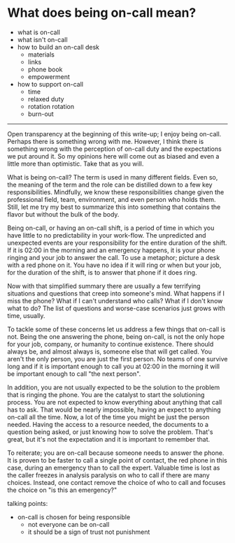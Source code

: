 # What does being on-call mean?

- what is on-call
- what isn't on-call
- how to build an on-call desk
  - materials
  - links
  - phone book
  - empowerment
- how to support on-call
  - time
  - relaxed duty
  - rotation rotation
  - burn-out



---

Open transparency at the beginning of this write-up; I enjoy being on-call. Perhaps there is something wrong with me. However, I think there is something wrong with the perception of on-call duty and the expectations we put around it.  So my opinions here will come out as biased and even a little more than optimistic.  Take that as you will.

What is being on-call?  The term is used in many different fields.  Even so, the meaning of the term and the role can be distilled down to a few key responsibilities.  Mindfully, we know these responsibilities change given the professional field, team, environment, and even person who holds them. Still, let me try my best to summarize this into something that contains the flavor but without the bulk of the body.

Being on-call, or having an on-call shift, is a period of time in which you have little to no predictability in your work-flow.  The unpredicted and unexpected events are your responsibility for the entire duration of the shift.  If it is 02:00 in the morning and an emergency happens, it is your phone ringing and your job to answer the call.  To use a metaphor; picture a desk with a red phone on it.  You have no idea if it will ring or when but your job, for the duration of the shift, is to answer that phone if it does ring.

Now with that simplified summary there are usually a few terrifying situations and questions that creep into someone's mind.  What happens if I miss the phone?  What if I can't understand who calls?  What if I don't know what to do?  The list of questions and worse-case scenarios just grows with time, usually.

To tackle some of these concerns let us address a few things that on-call is not. Being the one answering the phone, being on-call, is not the only hope for your job, company, or humanity to continue existence. There should always be, and almost always is, someone else that will get called.  You aren't the only person, you are just the first person.  No teams of one survive long and if it is important enough to call you at 02:00 in the morning it will be important enough to call "the next person".

In addition, you are not usually expected to be the solution to the problem that is ringing the phone.  You are the catalyst to start the solutioning process.  You are not expected to know everything about anything that call has to ask.  That would be nearly impossible, having an expect to anything on-call all the time.  Now, a lot of the time you might be just the person needed.  Having the access to a resource needed, the documents to a question being asked, or just knowing how to solve the problem.  That's great, but it's not the expectation and it is important to remember that.

To reiterate; you are on-call because someone needs to answer the phone.  It is proven to be faster to call a single point of contact, the red phone in this case, during an emergency than to call the expert.  Valuable time is lost as the caller freezes in analysis paralysis on who to call if there are many choices.  Instead, one contact remove the choice of who to call and focuses the choice on "is this an emergency?"

talking points:
- on-call is chosen for being responsible 
  - not everyone can be on-call
  - it should be a sign of trust not punishment